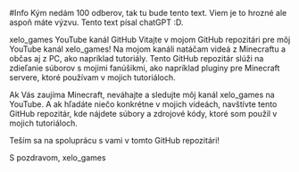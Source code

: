 #Info
Kým nedám 100 odberov, tak tu bude tento text. 
Viem je to hrozné ale aspoň máte výzvu. 
Tento text písal chatGPT :D.

xelo_games YouTube kanál GitHub
Vitajte v mojom GitHub repozitári pre môj YouTube kanál xelo_games! Na mojom kanáli natáčam videá z Minecraftu a občas aj z PC, ako napríklad tutoriály. Tento GitHub repozitár slúži na zdieľanie súborov s mojimi fanúšikmi, ako napríklad pluginy pre Minecraft servere, ktoré používam v mojich tutoriáloch.

Ak Vás zaujíma Minecraft, neváhajte a sledujte môj kanál xelo_games na YouTube. A ak hľadáte niečo konkrétne v mojich videách, navštívte tento GitHub repozitár, kde nájdete súbory a zdrojové kódy, ktoré som použil v mojich tutoriáloch.

Teším sa na spoluprácu s vami v tomto GitHub repozitári!

S pozdravom,
xelo_games



